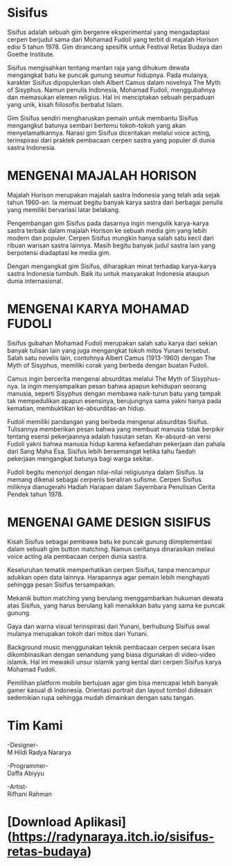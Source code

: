 # Sisifus
Sisifus adalah sebuah gim bergenre eksperimental yang mengadaptasi cerpen berjudul sama dari Mohamad Fudoli yang terbit di majalah Horison edisi 5 tahun 1978. Gim dirancang spesifik untuk Festival Retas Budaya dari Goethe Institute.

Sisifus mengisahkan tentang mantan raja yang dihukum dewata mengangkat batu ke puncak gunung seumur hidupnya. Pada mulanya, karakter Sisifus dipopulerkan oleh Albert Camus dalam novelnya The Myth of Sisyphus. Namun penulis Indonesia, Mohamad Fudoli, menggubahnya dan memasukan elemen religius. Hal ini menciptakan sebuah perpaduan yang unik, kisah fiilosofis berbalut Islam.

Gim Sisifus sendiri mengharuskan pemain untuk membantu Sisifus mengangkut batunya sembari bertemu tokoh-tokoh yang akan menyelamatkannya. Narasi gim Sisifus diceritakan melalui voice acting, terinspirasi dari praktek pembacaan cerpen sastra yang populer di dunia sastra Indonesia.

# MENGENAI MAJALAH HORISON

Majalah Horison merupakan majalah sastra Indonesia yang telah ada sejak tahun 1960-an. Ia memuat begitu banyak karya sastra dari berbagai penulis yang memiliki bervariasi latar belakang. 

Pengembangan gim Sisifus pada dasarnya ingin mengulik karya-karya sastra terbaik dalam majalah Horison ke sebuah media gim yang lebih modern dan populer. Cerpen Sisifus mungkin hanya salah satu kecil dari ribuan warisan sastra lainnya. Masih begitu banyak judul sastra lain yang berpotensi diadaptasi ke media gim.

Dengan mengangkat gim Sisifus, diharapkan minat terhadap karya-karya sastra Indonesia tumbuh. Baik itu untuk masyarakat Indonesia ataupun dunia internasional.

# MENGENAI KARYA MOHAMAD FUDOLI

Sisifus gubahan Mohamad Fudoli merupakan salah satu karya dari sekian banyak tulisan lain yang juga mengangkat tokoh mitos Yunani tersebut. Salah satu novelis lain, contohnya Albert Camus (1913-1960) dengan The Myth of Sisyphus, memiliki corak yang berbeda dengan buatan Fudoli. 

Camus ingin bercerita mengenai absurditas melalui The Myth of Sisyphus-nya. Ia ingin menyampaikan pesan bahwa apapun kehidupan seorang manusia, seperti Sisyphus dengan membawa naik-turun batu yang tampak tak mempedulikan apapun esensinya, berujungnya sama yakni hanya pada kematian, membuktikan ke-absurditas-an hidup.

Fudoli memiliki pandangan yang berbeda mengenai absurditas Sisifus. Tulisannya memberikan pesan bahwa yang membuat manusia tidak berpikir tentang esensi pekerjaannya adalah hasutan setan. Ke-absurd-an versi Fudoli yakni bahwa manusia hidup karena kefaedahan pekerjaan dan pahala dari Sang Maha Esa. Sisifus lebih bersemangat ketika tahu faedah pekerjaan mengangkat batunya bagi warga sekitar. 

Fudoli begitu menonjol dengan nilai-nilai religiusnya dalam Sisifus. Ia memang dikenal sebagai cerpenis beraliran sufisme. Cerpen Sisifus miliknya dianugerahi Hadiah Harapan dalam Sayembara Penulisan Cerita Pendek tahun 1978.

# MENGENAI GAME DESIGN SISIFUS

Kisah Sisifus sebagai pembawa batu ke puncak gunung diimplementasi dalam sebuah gim button matching. Namun ceritanya dinarasikan melaui voice acting ala pembacaan cerpen dunia sastra.

Keseluruhan tematik memperhatikan cerpen Sisifus, tanpa mencampur adukkan open data lainnya. Harapannya agar pemain lebih menghayati sehingga pesan Sisifus tersampaikan.

Mekanik button matching yang berulang menggambarkan hukuman dewata atas Sisifus, yang harus berulang kali menaikkan batu yang sama ke puncak gunung.

Gaya dan warna visual terinspirasi dari Yunani, berhubung Sisifus awal mulanya merupakan tokoh dari mitos dari Yunani.

Background music menggunakan teknik pembacaan cerpen secara lisan dikombinasikan dengan senandung yang biasa digunakan di video-video islamik. Hal ini mewakili unsur islamik yang kental dari cerpen Sisifus karya Mohamad Fudoli.

Pemilihan platform mobile bertujuan agar gim bisa mencapai lebih banyak gamer kasual di Indonesia. Orientasi portrait dan layout tombol didesain sedemikian rupa sehingga mudah dimainkan dengan satu tangan.

# Tim Kami

-Designer-  
M Hildi Radya Nararya

-Programmer-  
Daffa Abiyyu

-Artist-  
Rifhani Rahman

# [Download Aplikasi] (https://radynaraya.itch.io/sisifus-retas-budaya) 
